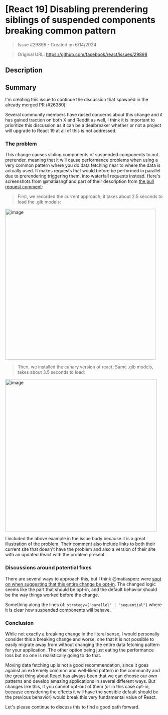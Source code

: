 # [React 19] Disabling prerendering siblings of suspended components breaking common pattern

> Issue #29898 - Created on 6/14/2024

> Original URL: https://github.com/facebook/react/issues/29898

## Description

## Summary

<!--
  Please provide a CodeSandbox (https://codesandbox.io/s/new), a link to a
  repository on GitHub, or provide a minimal code example that reproduces the
  problem. You may provide a screenshot of the application if you think it is
  relevant to your bug report. Here are some tips for providing a minimal
  example: https://stackoverflow.com/help/mcve.
-->

I'm creating this issue to continue the discussion that spawned in the already merged PR (#26380)

Several community members have raised concerns about this change and it has gained traction on both X and Reddit as well, I think it is important to prioritize this discussion as it can be a dealbreaker whether or not a project will upgrade to React 19 at all of this is not addressed.

### The problem

This change causes sibling components of suspended components to not prerender, meaning that it will cause performance problems when using a very common pattern where you do data fetching near to where the data is actually used. It makes requests that would before be performed in parallel due to prerendering triggering them, into waterfall requests instead. Here's screenshots from @matiasngf and part of their description from [the pull request comment](https://github.com/facebook/react/pull/26380#issuecomment-2166178673):

> First, we recorded the current approach; it takes about 2.5 seconds to load the .glb models:

<img width="479" alt="image" src="https://github.com/facebook/react/assets/586152/b1caa7e0-5938-4ad5-9751-ee248776ab80">

> Then, we installed the canary version of react; Same .glb models, takes about 3.5 seconds to load:

<img width="483" alt="image" src="https://github.com/facebook/react/assets/586152/0e5083f8-fdd3-46d9-92ce-851dc6b4b985">

I included the above example in the issue body because it is a great illustration of the problem. Their comment also include links to both their current site that doesn't have the problem and also a version of their site with an updated React with the problem present.

### Discussions around potential fixes

There are several ways to approach this, but I think @matiasperz were [spot on when suggesting that this entire change be opt-in](https://github.com/facebook/react/pull/26380#issuecomment-2166342228). The changed logic seems like the part that should be opt-in, and the default behavior should be the way things worked before the change.

Something along the lines of:
`strategy={"parallel" | "sequential"}` where it is clear how suspended components will behave.

### Conclusion

While not exactly a breaking change in the literal sense, I would personally consider this a breaking change and worse, one that it is not possible to easily migrate away from without changing the entire data fetching pattern for your application. The other option being just eating the performance loss but no one is realistically going to do that.

Moving data fetching up is not a good recommendation, since it goes against an extremely common and well-liked pattern in the community and the great thing about React has always been that we can choose our own patterns and develop amazing applications in several different ways. But changes like this, if you cannot opt-out of them (or in this case opt-in, because considering the effects it will have the sensible default should be the previous behavior) would break this very fundamental value of React.

Let's please continue to discuss this to find a good path forward.
